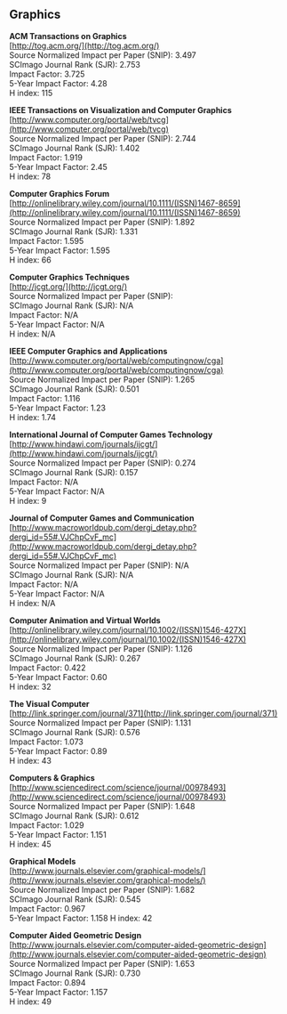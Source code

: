 Graphics
-------------------------------------

**ACM Transactions on Graphics**  
[http://tog.acm.org/](http://tog.acm.org/)  
Source Normalized Impact per Paper (SNIP): 3.497  
SCImago Journal Rank (SJR): 2.753  
Impact Factor:  3.725  
5-Year Impact Factor: 4.28  
H index: 115

**IEEE Transactions on Visualization and Computer Graphics**  
[http://www.computer.org/portal/web/tvcg](http://www.computer.org/portal/web/tvcg)  
Source Normalized Impact per Paper (SNIP): 2.744  
SCImago Journal Rank (SJR): 1.402  
Impact Factor: 1.919  
5-Year Impact Factor: 2.45  
H index: 78

**Computer Graphics Forum**  
[http://onlinelibrary.wiley.com/journal/10.1111/(ISSN)1467-8659](http://onlinelibrary.wiley.com/journal/10.1111/(ISSN)1467-8659)  
Source Normalized Impact per Paper (SNIP): 1.892  
SCImago Journal Rank (SJR): 1.331  
Impact Factor: 1.595  
5-Year Impact Factor: 1.595  
H index: 66

**Computer Graphics Techniques**  
[http://jcgt.org/](http://jcgt.org/)  
Source Normalized Impact per Paper (SNIP):  
SCImago Journal Rank (SJR): N/A  
Impact Factor: N/A  
5-Year Impact Factor: N/A  
H index: N/A

**IEEE Computer Graphics and Applications**  
[http://www.computer.org/portal/web/computingnow/cga](http://www.computer.org/portal/web/computingnow/cga)  
Source Normalized Impact per Paper (SNIP): 1.265   
SCImago Journal Rank (SJR): 0.501    
Impact Factor:  1.116   
5-Year Impact Factor:  1.23  
H index: 1.74  

**International Journal of Computer Games Technology**    
[http://www.hindawi.com/journals/ijcgt/](http://www.hindawi.com/journals/ijcgt/)    
Source Normalized Impact per Paper (SNIP):  0.274  
SCImago Journal Rank (SJR):  0.157  
Impact Factor:  N/A  
5-Year Impact Factor: N/A     
H index: 9

**Journal of Computer Games and Communication**  
[http://www.macroworldpub.com/dergi_detay.php?dergi_id=55#.VJChpCvF_mc](http://www.macroworldpub.com/dergi_detay.php?dergi_id=55#.VJChpCvF_mc)  
Source Normalized Impact per Paper (SNIP):   N/A   
SCImago Journal Rank (SJR):   N/A   
Impact Factor:   N/A   
5-Year Impact Factor: N/A      
H index: N/A 

**Computer Animation and Virtual Worlds**  
[http://onlinelibrary.wiley.com/journal/10.1002/(ISSN)1546-427X](http://onlinelibrary.wiley.com/journal/10.1002/(ISSN)1546-427X)  
Source Normalized Impact per Paper (SNIP): 1.126  
SCImago Journal Rank (SJR): 0.267  
Impact Factor: 0.422  
5-Year Impact Factor: 0.60  
H index: 32

**The Visual Computer**  
[http://link.springer.com/journal/371](http://link.springer.com/journal/371)  
Source Normalized Impact per Paper (SNIP): 1.131  
SCImago Journal Rank (SJR):  0.576  
Impact Factor:  1.073  
5-Year Impact Factor: 0.89  
H index: 43  

**Computers & Graphics**  
[http://www.sciencedirect.com/science/journal/00978493](http://www.sciencedirect.com/science/journal/00978493)  
Source Normalized Impact per Paper (SNIP): 1.648  
SCImago Journal Rank (SJR):  0.612  
Impact Factor:  1.029  
5-Year Impact Factor:  1.151  
H index: 45

**Graphical Models**    
[http://www.journals.elsevier.com/graphical-models/](http://www.journals.elsevier.com/graphical-models/)  
Source Normalized Impact per Paper (SNIP): 1.682  
SCImago Journal Rank (SJR):  0.545  
Impact Factor: 0.967  
5-Year Impact Factor: 1.158 
H index: 42

**Computer Aided Geometric Design**  
[http://www.journals.elsevier.com/computer-aided-geometric-design](http://www.journals.elsevier.com/computer-aided-geometric-design)    
Source Normalized Impact per Paper (SNIP): 1.653  
SCImago Journal Rank (SJR):  0.730    
Impact Factor: 0.894    
5-Year Impact Factor: 1.157   
H index: 49
